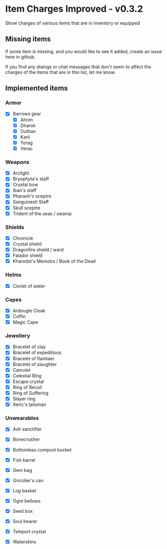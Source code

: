 # Item Charges Improved - v0.3.2
Show charges of various items that are in inventory or equipped

## Missing items
If some item is missing, and you would like to see it added, create an issue here in github.

If you find any dialogs or chat messages that don't seem to affect the charges of the items that are in this list, let me know.

## Implemented items
### Armor
- [x] Barrows gear
  - [x] Ahrim
  - [x] Dharok
  - [x] Guthan
  - [x] Karil
  - [x] Torag
  - [x] Verac

### Weapons
- [x] Arclight
- [x] Bryophyta's staff
- [x] Crystal bow
- [x] Iban's staff
- [x] Pharaoh's sceptre
- [x] Sanguinesti Staff
- [x] Skull sceptre
- [x] Trident of the seas / swamp

### Shields
- [x] Chronicle
- [x] Crystal shield
- [x] Dragonfire shield / ward
- [x] Falador shield
- [x] Kharedst's Memoirs / Book of the Dead

### Helms
- [x] Circlet of water

### Capes
- [x] Ardougle Cloak
- [x] Coffin
- [x] Magic Cape

### Jewellery
- [x] Bracelet of clay
- [x] Bracelet of expeditious
- [x] Bracelet of flamtaer
- [x] Bracelet of slaughter
- [x] Camulet
- [x] Celestial Ring
- [x] Escape crystal
- [x] Ring of Recoil
- [x] Ring of Suffering
- [x] Slayer ring
- [x] Xeric's talisman

### Unwearables
- [x] Ash sanctifier
- [x] Bonecrusher
- [x] Bottomless compost bucket
- [x] Fish barrel
- [x] Gem bag
- [x] Gricoller's can
- [x] Log basket
- [x] Ogre bellows
- [x] Seed box
- [x] Soul bearer
- [x] Teleport crystal
- [x] Waterskins

